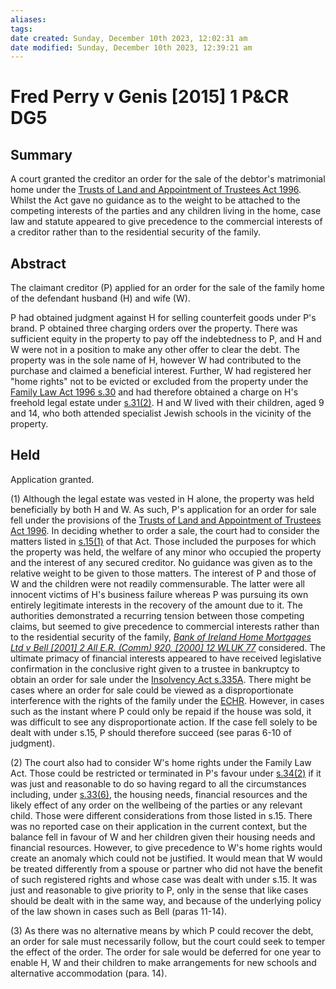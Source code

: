 ```yaml
---
aliases: 
tags: 
date created: Sunday, December 10th 2023, 12:02:31 am
date modified: Sunday, December 10th 2023, 12:39:21 am
---
```


# Fred Perry v Genis [2015] 1 P&CR DG5

## Summary

A court granted the creditor an order for the sale of the debtor's matrimonial home under the [Trusts of Land and Appointment of Trustees Act 1996](https://uk.westlaw.com/Document/I5FCB53C0E42311DAA7CF8F68F6EE57AB/View/FullText.html?originationContext=document&transitionType=DocumentItem&ppcid=5e24033c97bb441ab2731b1b53fa1217&contextData=(sc.Search)). Whilst the Act gave no guidance as to the weight to be attached to the competing interests of the parties and any children living in the home, case law and statute appeared to give precedence to the commercial interests of a creditor rather than to the residential security of the family.

## Abstract

The claimant creditor (P) applied for an order for the sale of the family home of the defendant husband (H) and wife (W).

P had obtained judgment against H for selling counterfeit goods under P's brand. P obtained three charging orders over the property. There was sufficient equity in the property to pay off the indebtedness to P, and H and W were not in a position to make any other offer to clear the debt. The property was in the sole name of H, however W had contributed to the purchase and claimed a beneficial interest. Further, W had registered her "home rights" not to be evicted or excluded from the property under the [Family Law Act 1996 s.30](https://uk.westlaw.com/Document/I90D318B0E44911DA8D70A0E70A78ED65/View/FullText.html?originationContext=document&transitionType=DocumentItem&ppcid=5e24033c97bb441ab2731b1b53fa1217&contextData=(sc.Search)) and had therefore obtained a charge on H's freehold legal estate under [s.31(2)](https://uk.westlaw.com/Document/I38F9E390E44811DA8D70A0E70A78ED65/View/FullText.html?originationContext=document&transitionType=DocumentItem&ppcid=5e24033c97bb441ab2731b1b53fa1217&contextData=(sc.Search)). H and W lived with their children, aged 9 and 14, who both attended specialist Jewish schools in the vicinity of the property.

## Held

Application granted.

(1) Although the legal estate was vested in H alone, the property was held beneficially by both H and W. As such, P's application for an order for sale fell under the provisions of the [Trusts of Land and Appointment of Trustees Act 1996](https://uk.westlaw.com/Document/I5FCB53C0E42311DAA7CF8F68F6EE57AB/View/FullText.html?originationContext=document&transitionType=DocumentItem&ppcid=5e24033c97bb441ab2731b1b53fa1217&contextData=(sc.Search)). In deciding whether to order a sale, the court had to consider the matters listed in [s.15(1)](https://uk.westlaw.com/Document/ID7917D40E44A11DA8D70A0E70A78ED65/View/FullText.html?originationContext=document&transitionType=DocumentItem&ppcid=5e24033c97bb441ab2731b1b53fa1217&contextData=(sc.Search)) of that Act. Those included the purposes for which the property was held, the welfare of any minor who occupied the property and the interest of any secured creditor. No guidance was given as to the relative weight to be given to those matters. The interest of P and those of W and the children were not readily commensurable. The latter were all innocent victims of H's business failure whereas P was pursuing its own entirely legitimate interests in the recovery of the amount due to it. The authorities demonstrated a recurring tension between those competing claims, but seemed to give precedence to commercial interests rather than to the residential security of the family, _[Bank of Ireland Home Mortgages Ltd v Bell [2001] 2 All E.R. (Comm) 920, [2000] 12 WLUK 77](https://uk.westlaw.com/Document/I6ECD3291E42711DA8FC2A0F0355337E9/View/FullText.html?originationContext=document&transitionType=DocumentItem&ppcid=5e24033c97bb441ab2731b1b53fa1217&contextData=(sc.Search))_ considered. The ultimate primacy of financial interests appeared to have received legislative confirmation in the conclusive right given to a trustee in bankruptcy to obtain an order for sale under the [Insolvency Act s.335A](https://uk.westlaw.com/Document/ID790B9F1E44A11DA8D70A0E70A78ED65/View/FullText.html?originationContext=document&transitionType=DocumentItem&ppcid=5e24033c97bb441ab2731b1b53fa1217&contextData=(sc.Search)). There might be cases where an order for sale could be viewed as a disproportionate interference with the rights of the family under the [ECHR](https://uk.westlaw.com/Document/I38C9C0AD773A4385868CB431E132B1A7/View/FullText.html?originationContext=document&transitionType=DocumentItem&ppcid=5e24033c97bb441ab2731b1b53fa1217&contextData=(sc.Search)). However, in cases such as the instant where P could only be repaid if the house was sold, it was difficult to see any disproportionate action. If the case fell solely to be dealt with under s.15, P should therefore succeed (see paras 6-10 of judgment).

(2) The court also had to consider W's home rights under the Family Law Act. Those could be restricted or terminated in P's favour under [s.34(2)](https://uk.westlaw.com/Document/IFDF89640E44E11DA8D70A0E70A78ED65/View/FullText.html?originationContext=document&transitionType=DocumentItem&ppcid=5e24033c97bb441ab2731b1b53fa1217&contextData=(sc.Search)) if it was just and reasonable to do so having regard to all the circumstances including, under [s.33(6)](https://uk.westlaw.com/Document/IFDF561F0E44E11DA8D70A0E70A78ED65/View/FullText.html?originationContext=document&transitionType=DocumentItem&ppcid=5e24033c97bb441ab2731b1b53fa1217&contextData=(sc.Search)), the housing needs, financial resources and the likely effect of any order on the wellbeing of the parties or any relevant child. Those were different considerations from those listed in s.15. There was no reported case on their application in the current context, but the balance fell in favour of W and her children given their housing needs and financial resources. However, to give precedence to W's home rights would create an anomaly which could not be justified. It would mean that W would be treated differently from a spouse or partner who did not have the benefit of such registered rights and whose case was dealt with under s.15. It was just and reasonable to give priority to P, only in the sense that like cases should be dealt with in the same way, and because of the underlying policy of the law shown in cases such as Bell (paras 11-14).

(3) As there was no alternative means by which P could recover the debt, an order for sale must necessarily follow, but the court could seek to temper the effect of the order. The order for sale would be deferred for one year to enable H, W and their children to make arrangements for new schools and alternative accommodation (para. 14).
